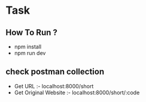 # Task

## How To Run ?

- npm install
- npm run dev

## check postman collection

- Get URL               :- localhost:8000/short
- Get Original Website  :- localhost:8000/short/:code